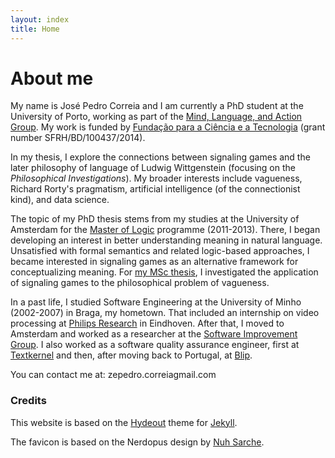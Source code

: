 ```yaml
---
layout: index
title: Home
---
```


# About me

My name is José Pedro Correia and I am currently a PhD student at the University of Porto, working as part of the [Mind, Language, and Action Group](https://mlag.up.pt/). My work is funded by [Fundação para a Ciência e a Tecnologia](http://www.fct.pt/) (grant number SFRH/BD/100437/2014).

In my thesis, I explore the connections between signaling games and the later philosophy of language of Ludwig Wittgenstein (focusing on the _Philosophical Investigations_). My broader interests include vagueness, Richard Rorty's pragmatism, artificial intelligence (of the connectionist kind), and data science.

The topic of my PhD thesis stems from my studies at the University of Amsterdam for the [Master of Logic](http://www.illc.uva.nl/MScLogic/) programme (2011-2013). There, I began developing an interest in better understanding meaning in natural language. Unsatisfied with formal semantics and related logic-based approaches, I became interested in signaling games as an alternative framework for conceptualizing meaning. For [my MSc thesis](http://arno.uva.nl/document/499282), I investigated the application of signaling games to the philosophical problem of vagueness.

In a past life, I studied Software Engineering at the University of Minho (2002-2007) in Braga, my hometown. That included an internship on video processing at [Philips Research](https://www.philips.com/a-w/research/home.html) in Eindhoven. After that, I moved to Amsterdam and worked as a researcher at the [Software Improvement Group](https://www.sig.eu/). I also worked as a software quality assurance engineer, first at [Textkernel](https://www.textkernel.com/) and then, after moving back to Portugal, at [Blip](https://blip.pt/).

You can contact me at: zepedro.correia<span class="at-sign">gmail.com</span>

### Credits

This website is based on the [Hydeout](https://fongandrew.github.io/hydeout/) theme for [Jekyll](https://jekyllrb.com/).

The favicon is based on the Nerdopus design by [Nuh Sarche](https://www.redbubble.com/people/nuhsarche).